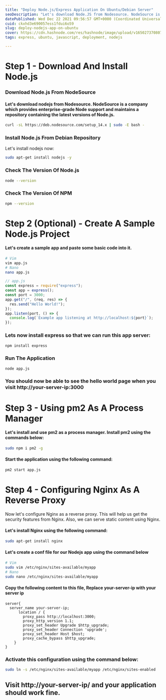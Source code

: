 ```yaml
---
title: "Deploy Node.js/Express Application On Ubuntu/Debian Server"
seoDescription: "Let's download Node.JS from Nodesource. NodeSource is a company that provides enterprise-grade Node support and maintains a repository containing..."
datePublished: Wed Dec 22 2021 09:56:57 GMT+0000 (Coordinated Universal Time)
cuid: ckxhd3e690057ess1fdui6o59
slug: deploy-nodejs-app-on-ubuntu
cover: https://cdn.hashnode.com/res/hashnode/image/upload/v1650273708079/J1QOIfvSy.png
tags: express, ubuntu, javascript, deployment, nodejs

---
```


# Step 1 - Download And Install Node.js

### Download Node.js From NodeSource

#### Let's download nodejs from Nodesource. NodeSource is a company which provides enterprise-grade Node support and maintains a repository containing the latest versions of Node.js.

```bash
curl -sL https://deb.nodesource.com/setup_14.x | sudo -E bash -
```

### Install Node.js From Debian Repository

Let's install nodejs now:

```bash
sudo apt-get install nodejs -y
```

### Check The Version Of Node.js

```bash
node --version
```

### Check The Version Of NPM

```bash
npm --version
```

# Step 2 (Optional) - Create A Sample Node.js Project

#### Let's create a sample app and paste some basic code into it.

```bash
# Vim
vim app.js
# Nano
nano app.js
```

```js
// app.js
const express = require("express");
const app = express();
const port = 3000;
app.get("/", (req, res) => {
  res.send("Hello World!");
});
app.listen(port, () => {
  console.log(`Example app listening at http://localhost:${port}`);
});
```

### Lets now install express so that we can run this app server:

```bash
npm install express
```

### Run The Application

```bash
node app.js
```

### You should now be able to see the hello world page when you visit **http://your-server-ip:3000**

# Step 3 - Using pm2 As A Process Manager

#### Let's install and use pm2 as a process manager. Install pm2 using the commands below:

```bash
sudo npm i pm2 -g
```

#### Start the application using the following command:

```bash
pm2 start app.js
```

# Step 4 - Configuring Nginx As A Reverse Proxy

Now let's configure Nginx as a reverse proxy. This will help us get the security features from Nginx. Also, we can serve static content using Nginx.

#### Let's install Nginx using the following command:

```bash
sudo apt-get install nginx
```

#### Let's create a conf file for our Nodejs app using the command below

```bash
# Vim
sudo vim /etc/nginx/sites-available/myapp
# Nano
sudo nano /etc/nginx/sites-available/myapp
```

#### Copy the following content to this file, **Replace your-server-ip with your server ip**

```
server{
  server_name your-server-ip;
      location / {
        proxy_pass http://localhost:3000;
        proxy_http_version 1.1;
        proxy_set_header Upgrade $http_upgrade;
        proxy_set_header Connection 'upgrade';
        proxy_set_header Host $host;
        proxy_cache_bypass $http_upgrade;
    }
}
```

### Activate this configuration using the command below:

```bash
sudo ln -s /etc/nginx/sites-available/myapp /etc/nginx/sites-enabled
```

## Visit http://your-server-ip/ and your application should work fine.